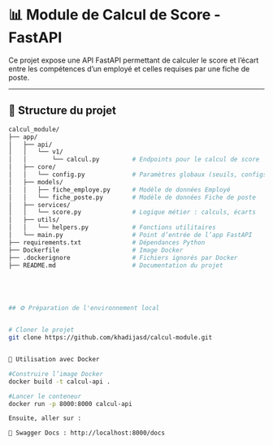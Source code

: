 # 📊 Module de Calcul de Score - FastAPI

Ce projet expose une API FastAPI permettant de calculer le score et l’écart entre les compétences d’un employé et celles requises par une fiche de poste.

---

## 🧱 Structure du projet

```bash
calcul_module/
├── app/
│   ├── api/
│   │   └── v1/
│   │       └── calcul.py         # Endpoints pour le calcul de score
│   ├── core/
│   │   └── config.py             # Paramètres globaux (seuils, configs)
│   ├── models/
│   │   ├── fiche_employe.py      # Modèle de données Employé
│   │   └── fiche_poste.py        # Modèle de données Fiche de poste
│   ├── services/
│   │   └── score.py              # Logique métier : calculs, écarts
│   ├── utils/
│   │   └── helpers.py            # Fonctions utilitaires
│   └── main.py                   # Point d’entrée de l’app FastAPI
├── requirements.txt              # Dépendances Python
├── Dockerfile                    # Image Docker
├── .dockerignore                 # Fichiers ignorés par Docker
├── README.md                     # Documentation du projet





## ⚙️ Préparation de l'environnement local


# Cloner le projet
git clone https://github.com/khadijasd/calcul-module.git


🐳 Utilisation avec Docker

#Construire l’image Docker
docker build -t calcul-api .

#Lancer le conteneur
docker run -p 8000:8000 calcul-api

Ensuite, aller sur :

🧪 Swagger Docs : http://localhost:8000/docs

